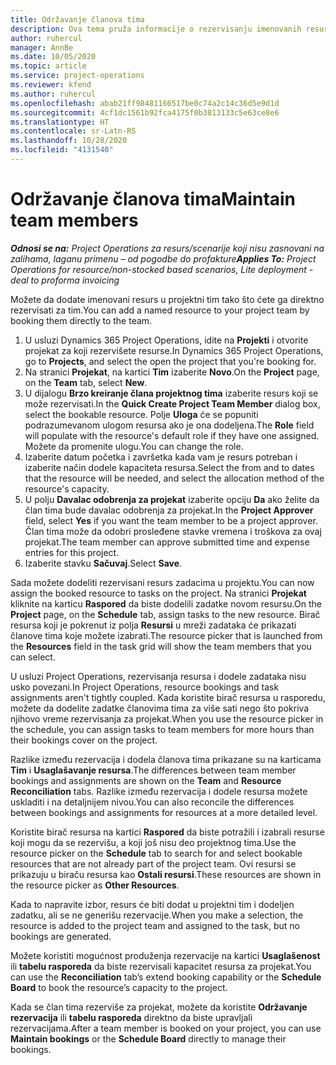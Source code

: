 ```yaml
---
title: Održavanje članova tima
description: Ova tema pruža informacije o rezervisanju imenovanih resursa za timove projekta i njihovom dodeljivanju zadacima.
author: ruhercul
manager: AnnBe
ms.date: 10/05/2020
ms.topic: article
ms.service: project-operations
ms.reviewer: kfend
ms.author: ruhercul
ms.openlocfilehash: abab21ff98481166517be0c74a2c14c36d5e9d1d
ms.sourcegitcommit: 4cf1dc1561b92fca4175f0b3813133c5e63ce8e6
ms.translationtype: HT
ms.contentlocale: sr-Latn-RS
ms.lasthandoff: 10/28/2020
ms.locfileid: "4131540"
---
```

# <a name="maintain-team-members"></a><span data-ttu-id="23f1f-103">Održavanje članova tima</span><span class="sxs-lookup"><span data-stu-id="23f1f-103">Maintain team members</span></span>

<span data-ttu-id="23f1f-104">_**Odnosi se na:** Project Operations za resurs/scenarije koji nisu zasnovani na zalihama, laganu primenu – od pogodbe do profakture_</span><span class="sxs-lookup"><span data-stu-id="23f1f-104">_**Applies To:** Project Operations for resource/non-stocked based scenarios, Lite deployment - deal to proforma invoicing_</span></span>

<span data-ttu-id="23f1f-105">Možete da dodate imenovani resurs u projektni tim tako što ćete ga direktno rezervisati za tim.</span><span class="sxs-lookup"><span data-stu-id="23f1f-105">You can add a named resource to your project team by booking them directly to the team.</span></span>

1. <span data-ttu-id="23f1f-106">U usluzi Dynamics 365 Project Operations, idite na **Projekti** i otvorite projekat za koji rezervišete resurse.</span><span class="sxs-lookup"><span data-stu-id="23f1f-106">In Dynamics 365 Project Operations, go to **Projects**, and select the open the project that you're booking for.</span></span>
2. <span data-ttu-id="23f1f-107">Na stranici **Projekat**, na kartici **Tim** izaberite **Novo**.</span><span class="sxs-lookup"><span data-stu-id="23f1f-107">On the **Project** page, on the **Team** tab, select **New**.</span></span> 
3. <span data-ttu-id="23f1f-108">U dijalogu **Brzo kreiranje člana projektnog tima** izaberite resurs koji se može rezervisati.</span><span class="sxs-lookup"><span data-stu-id="23f1f-108">In the **Quick Create Project Team Member** dialog box, select the bookable resource.</span></span> <span data-ttu-id="23f1f-109">Polje **Uloga** će se popuniti podrazumevanom ulogom resursa ako je ona dodeljena.</span><span class="sxs-lookup"><span data-stu-id="23f1f-109">The **Role** field will populate with the resource's default role if they have one assigned.</span></span> <span data-ttu-id="23f1f-110">Možete da promenite ulogu.</span><span class="sxs-lookup"><span data-stu-id="23f1f-110">You can change the role.</span></span> 
4. <span data-ttu-id="23f1f-111">Izaberite datum početka i završetka kada vam je resurs potreban i izaberite način dodele kapaciteta resursa.</span><span class="sxs-lookup"><span data-stu-id="23f1f-111">Select the from and to dates that the resource will be needed, and select the allocation method of the resource's capacity.</span></span> 
5. <span data-ttu-id="23f1f-112">U polju **Davalac odobrenja za projekat** izaberite opciju **Da** ako želite da član tima bude davalac odobrenja za projekat.</span><span class="sxs-lookup"><span data-stu-id="23f1f-112">In the **Project Approver** field, select **Yes** if you want the team member to be a project approver.</span></span> <span data-ttu-id="23f1f-113">Član tima može da odobri prosleđene stavke vremena i troškova za ovaj projekat.</span><span class="sxs-lookup"><span data-stu-id="23f1f-113">The team member can approve submitted time and expense entries for this project.</span></span> 
6. <span data-ttu-id="23f1f-114">Izaberite stavku **Sačuvaj**.</span><span class="sxs-lookup"><span data-stu-id="23f1f-114">Select **Save**.</span></span>

<span data-ttu-id="23f1f-115">Sada možete dodeliti rezervisani resurs zadacima u projektu.</span><span class="sxs-lookup"><span data-stu-id="23f1f-115">You can now assign the booked resource to tasks on the project.</span></span> <span data-ttu-id="23f1f-116">Na stranici **Projekat** kliknite na karticu **Raspored** da biste dodelili zadatke novom resursu.</span><span class="sxs-lookup"><span data-stu-id="23f1f-116">On the **Project** page, on the **Schedule** tab, assign tasks to the new resource.</span></span> <span data-ttu-id="23f1f-117">Birač resursa koji je pokrenut iz polja **Resursi** u mreži zadataka će prikazati članove tima koje možete izabrati.</span><span class="sxs-lookup"><span data-stu-id="23f1f-117">The resource picker that is launched from the **Resources** field in the task grid will show the team members that you can select.</span></span>


<span data-ttu-id="23f1f-118">U usluzi Project Operations, rezervisanja resursa i dodele zadataka nisu usko povezani.</span><span class="sxs-lookup"><span data-stu-id="23f1f-118">In Project Operations, resource bookings and task assignments aren't tightly coupled.</span></span> <span data-ttu-id="23f1f-119">Kada koristite birač resursa u rasporedu, možete da dodelite zadatke članovima tima za više sati nego što pokriva njihovo vreme rezervisanja za projekat.</span><span class="sxs-lookup"><span data-stu-id="23f1f-119">When you use the resource picker in the schedule, you can assign tasks to team members for more hours than their bookings cover on the project.</span></span>

<span data-ttu-id="23f1f-120">Razlike između rezervacija i dodela članova tima prikazane su na karticama **Tim** i **Usaglašavanje resursa**.</span><span class="sxs-lookup"><span data-stu-id="23f1f-120">The differences between team member bookings and assignments are shown on the **Team** and **Resource Reconciliation** tabs.</span></span> <span data-ttu-id="23f1f-121">Razlike između rezervacija i dodele resursa možete uskladiti i na detaljnijem nivou.</span><span class="sxs-lookup"><span data-stu-id="23f1f-121">You can also reconcile the differences between bookings and assignments for resources at a more detailed level.</span></span>

<span data-ttu-id="23f1f-122">Koristite birač resursa na kartici **Raspored** da biste potražili i izabrali resurse koji mogu da se rezervišu, a koji još nisu deo projektnog tima.</span><span class="sxs-lookup"><span data-stu-id="23f1f-122">Use the resource picker on the **Schedule** tab to search for and select bookable resources that are not already part of the project team.</span></span> <span data-ttu-id="23f1f-123">Ovi resursi se prikazuju u biraču resursa kao **Ostali resursi**.</span><span class="sxs-lookup"><span data-stu-id="23f1f-123">These resources are shown in the resource picker as **Other Resources**.</span></span>

<span data-ttu-id="23f1f-124">Kada to napravite izbor, resurs će biti dodat u projektni tim i dodeljen zadatku, ali se ne generišu rezervacije.</span><span class="sxs-lookup"><span data-stu-id="23f1f-124">When you make a selection, the resource is added to the project team and assigned to the task, but no bookings are generated.</span></span>

<span data-ttu-id="23f1f-125">Možete koristiti mogućnost produženja rezervacije na kartici **Usaglašenost** ili **tabelu rasporeda** da biste rezervisali kapacitet resursa za projekat.</span><span class="sxs-lookup"><span data-stu-id="23f1f-125">You can use the **Reconciliation** tab’s extend booking capability or the **Schedule Board** to book the resource’s capacity to the project.</span></span>

<span data-ttu-id="23f1f-126">Kada se član tima rezerviše za projekat, možete da koristite **Održavanje rezervacija** ili **tabelu rasporeda** direktno da biste upravljali rezervacijama.</span><span class="sxs-lookup"><span data-stu-id="23f1f-126">After a team member is booked on your project, you can use **Maintain bookings** or the **Schedule Board** directly to manage their bookings.</span></span>
